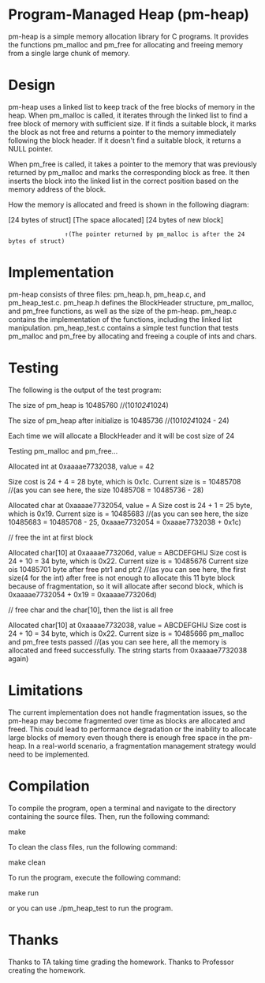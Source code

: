 <!--
 * @Author: Cao Ning
 * @Date: 2023-02-14 05:54:36
 * @FilePath: README
 * @Assignment: HW6 Build a Custom Heap
 * @Course: CS5600 Spring 2023
-->
# Program-Managed Heap (pm-heap)

pm-heap is a simple memory allocation library for C programs. It provides the functions pm_malloc and pm_free for allocating and freeing memory from a single large chunk of memory.

# Design

pm-heap uses a linked list to keep track of the free blocks of memory in the heap. When pm_malloc is called, it iterates through the linked list to find a free block of memory with sufficient size. If it finds a suitable block, it marks the block as not free and returns a pointer to the memory immediately following the block header. If it doesn't find a suitable block, it returns a NULL pointer.

When pm_free is called, it takes a pointer to the memory that was previously returned by pm_malloc and marks the corresponding block as free. It then inserts the block into the linked list in the correct position based on the memory address of the block.

How the memory is allocated and freed is shown in the following diagram:

[24 bytes of struct] [The space allocated] [24 bytes of new block]

                    ↑(The pointer returned by pm_malloc is after the 24 bytes of struct)

# Implementation

pm-heap consists of three files: pm_heap.h, pm_heap.c, and pm_heap_test.c. pm_heap.h defines the BlockHeader structure, pm_malloc, and pm_free functions, as well as the size of the pm-heap. pm_heap.c contains the implementation of the functions, including the linked list manipulation. pm_heap_test.c contains a simple test function that tests pm_malloc and pm_free by allocating and freeing a couple of ints and chars.

# Testing

The following is the output of the test program:

The size of pm_heap is 10485760 //(10*1024*1024)

The size of pm_heap after initialize is 10485736 //(10*1024*1024 - 24)

Each time we will allocate a BlockHeader and it will be cost size of 24

Testing pm_malloc and pm_free...

Allocated int at 0xaaaae7732038, value = 42

Size cost is 24 + 4 = 28 byte, which is 0x1c. Current size is = 10485708 //(as you can see here, the size 10485708 = 10485736 - 28)

Allocated char at 0xaaaae7732054, value = A
Size cost is 24 + 1 = 25 byte, which is 0x19. Current size is = 10485683 //(as you can see here, the size 10485683 = 10485708 - 25, 0xaaae7732054 = 0xaaae7732038 + 0x1c)

// free the int at first block

Allocated char[10] at 0xaaaae773206d, value = ABCDEFGHIJ
Size cost is 24 + 10 = 34 byte, which is 0x22. Current size is = 10485676
Current size ois 10485701 byte after free ptr1 and ptr2 //(as you can see here, the first size(4 for the int) after free is not enough to allocate this 11 byte block because of fragmentation, so it will allocate after second block, which is 0xaaaae7732054 + 0x19 = 0xaaaae773206d)

// free char and the char[10], then the list is all free

Allocated char[10] at 0xaaaae7732038, value = ABCDEFGHIJ
Size cost is 24 + 10 = 34 byte, which is 0x22. Current size is = 10485666
pm_malloc and pm_free tests passed //(as you can see here, all the memory is allocated and freed successfully. The string starts from 0xaaaae7732038 again)

# Limitations

The current implementation does not handle fragmentation issues, so the pm-heap may become fragmented over time as blocks are allocated and freed. This could lead to performance degradation or the inability to allocate large blocks of memory even though there is enough free space in the pm-heap. In a real-world scenario, a fragmentation management strategy would need to be implemented.

# Compilation

To compile the program, open a terminal and navigate to the directory containing the source files. Then, run the following command:

make

To clean the class files, run the following command:

make clean

To run the program, execute the following command:

make run

or you can use ./pm_heap_test to run the program.

# Thanks

Thanks to TA taking time grading the homework. Thanks to Professor creating the homework.
